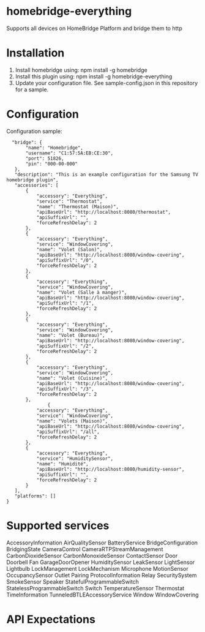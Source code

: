 # homebridge-everything

Supports all devices on HomeBridge Platform and bridge them to http

# Installation

1. Install homebridge using: npm install -g homebridge
2. Install this plugin using: npm install -g homebridge-everything
3. Update your configuration file. See sample-config.json in this repository for a sample. 

# Configuration

Configuration sample:

 ```
   "bridge": {
		"name": "Homebridge",
		"username": "C1:57:5A:EB:CE:30",
		"port": 51826,
		"pin": "000-00-000"
	},
	"description": "This is an example configuration for the Samsung TV homebridge plugin",
	"accessories": [
		{
			"accessory": "Everything",
			"service": "Thermostat",
			"name": "Thermostat (Maison)",
			"apiBaseUrl": "http://localhost:8080/thermostat",
			"apiSuffixUrl": "",
			"forceRefreshDelay": 2
		},
		{
			"accessory": "Everything",
			"service": "WindowCovering",
			"name": "Volet (Salon)",
			"apiBaseUrl": "http://localhost:8080/window-covering",
			"apiSuffixUrl": "/0",
			"forceRefreshDelay": 2
		},
		{
			"accessory": "Everything",
			"service": "WindowCovering",
			"name": "Volet (Salle à manger)",
			"apiBaseUrl": "http://localhost:8080/window-covering",
			"apiSuffixUrl": "/1",
			"forceRefreshDelay": 2
		},
		{
			"accessory": "Everything",
			"service": "WindowCovering",
			"name": "Volet (Bureau)",
			"apiBaseUrl": "http://localhost:8080/window-covering",
			"apiSuffixUrl": "/2",
			"forceRefreshDelay": 2
		},
		{
			"accessory": "Everything",
			"service": "WindowCovering",
			"name": "Volet (Cuisine)",
			"apiBaseUrl": "http://localhost:8080/window-covering",
			"apiSuffixUrl": "/3",
			"forceRefreshDelay": 2
		},
				{
			"accessory": "Everything",
			"service": "WindowCovering",
			"name": "Volets (Maison)",
			"apiBaseUrl": "http://localhost:8080/window-covering",
			"apiSuffixUrl": "/all",
			"forceRefreshDelay": 2
		},
		{
			"accessory": "Everything",
			"service": "HumiditySensor",
			"name": "Humidité",
			"apiBaseUrl": "http://localhost:8080/humidity-sensor",
			"apiSuffixUrl": "",
			"forceRefreshDelay": 2
		}
	],
	"platforms": []
}
```
# Supported services

AccessoryInformation
AirQualitySensor
BatteryService 
BridgeConfiguration
BridgingState
CameraControl
CameraRTPStreamManagement
CarbonDioxideSensor
CarbonMonoxideSensor
ContactSensor
Door
Doorbell
Fan
GarageDoorOpener
HumiditySensor
LeakSensor
LightSensor
Lightbulb
LockManagement
LockMechanism
Microphone
MotionSensor
OccupancySensor
Outlet
Pairing
ProtocolInformation
Relay
SecuritySystem
SmokeSensor
Speaker
StatefulProgrammableSwitch
StatelessProgrammableSwitch
Switch
TemperatureSensor
Thermostat
TimeInformation
TunneledBTLEAccessoryService
Window
WindowCovering  

# API Expectations


